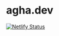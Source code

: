 # agha.dev

[![Netlify Status](https://api.netlify.com/api/v1/badges/4cc26f8d-b2cd-4f4d-a2f8-a567db51ca12/deploy-status)](https://app.netlify.com/sites/nouragha/deploys)
